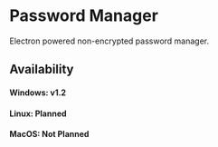 # Password Manager
Electron powered non-encrypted password manager.

## Availability
#### Windows: v1.2
#### Linux: Planned
#### MacOS: Not Planned
